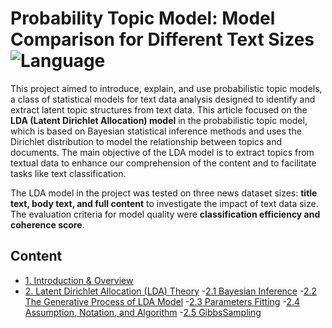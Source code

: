 # Probability Topic Model: Model Comparison for Different Text Sizes ![Language](https://img.shields.io/badge/language-Python-green)

This project aimed to introduce, explain, and use probabilistic topic models, a class of statistical models for text data analysis designed to identify and extract latent topic structures from text data. This article focused on the **LDA (Latent Dirichlet Allocation) model** in the probabilistic topic model, which is based on Bayesian statistical inference methods and uses the Dirichlet distribution to model the relationship between topics and documents. The main objective of the LDA model is to extract topics from textual data to enhance our comprehension of the content and to facilitate tasks like text classification.

The LDA model in the project was tested on three news dataset sizes: **title text, body text, and full content** to investigate the impact of text data size. The evaluation criteria for model quality were **classification efficiency and coherence score**.

## Content
- [1. Introduction & Overview](#1)
- [2. Latent Dirichlet Allocation (LDA) Theory](#2)
  -[2.1 Bayesian Inference](#2-1)
  -[2.2 The Generative Process of LDA Model](#2-2)
  -[2.3 Parameters Fitting](#2-3)
  -[2.4 Assumption, Notation, and Algorithm](#2-4)
  -[2.5 GibbsSampling](#2-5)

